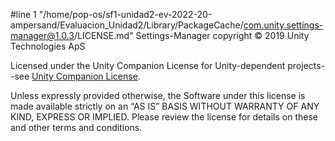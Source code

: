 #line 1 "/home/pop-os/sf1-unidad2-ev-2022-20-ampersand/Evaluacion_Unidad2/Library/PackageCache/com.unity.settings-manager@1.0.3/LICENSE.md"
Settings-Manager copyright © 2019 Unity Technologies ApS

Licensed under the Unity Companion License for Unity-dependent projects--see [Unity Companion License](http://www.unity3d.com/legal/licenses/Unity_Companion_License).

Unless expressly provided otherwise, the Software under this license is made available strictly on an “AS IS” BASIS WITHOUT WARRANTY OF ANY KIND, EXPRESS OR IMPLIED. Please review the license for details on these and other terms and conditions.
